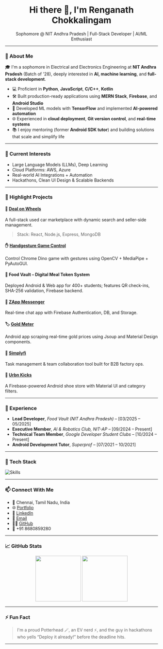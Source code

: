 <h1 align="center">Hi there 👋, I'm Renganath Chokkalingam</h1>
<p align="center">
  Sophomore @ NIT Andhra Pradesh | Full-Stack Developer | AI/ML Enthusiast
</p>

---

### 🚀 About Me

🎓 I'm a sophomore in Electrical and Electronics Engineering at **NIT Andhra Pradesh** (Batch of '28), deeply interested in **AI, machine learning**, and **full-stack development**.

- 💻 Proficient in **Python**, **JavaScript**, **C/C++**, **Kotlin**
- 🛠️ Built production-ready applications using **MERN Stack**, **Firebase**, and **Android Studio**
- 🤖 Developed ML models with **TensorFlow** and implemented **AI-powered automation**
- 🌐 Experienced in **cloud deployment**, **Git version control**, and **real-time systems**
- 📚 I enjoy mentoring (former **Android SDK tutor**) and building solutions that scale and simplify life

---

### 🧠 Current Interests

- Large Language Models (LLMs), Deep Learning
- Cloud Platforms: AWS, Azure
- Real-world AI Integrations + Automation
- Hackathons, Clean UI Design & Scalable Backends

---

### 📌 Highlight Projects

#### 🚗 [Deal on Wheels](https://dealsonwheels.vercel.app/)
A full-stack used car marketplace with dynamic search and seller-side management.  
> Stack: React, Node.js, Express, MongoDB

#### ✋ [Handgesture Game Control](https://github.com/renganathc/handgesture-keymap-opencv)
Control Chrome Dino game with gestures using OpenCV + MediaPipe + PyAutoGUI.

#### 🥘 Food Vault – Digital Meal Token System
Deployed Android & Web app for 400+ students; features QR check-ins, SHA-256 validation, Firebase backend.

#### 📱 [ZApp Messenger](https://github.com/renganathc/zapp-messenger)
Real-time chat app with Firebase Authentication, DB, and Storage.

#### 🏷️ [Gold Meter](https://play.google.com/store/apps/details?id=com.market.goldmeter)
Android app scraping real-time gold prices using Jsoup and Material Design components.

#### 🧩 [Simplyfi](https://devpost.com/software/simplyfi-de2bkg)
Task management & team collaboration tool built for B2B factory ops.

#### 👟 [Urbn Kicks](https://github.com/renganathc/urbn-kicks)
A Firebase-powered Android shoe store with Material UI and category filters.

---

### 💼 Experience

- **Lead Developer**, *Food Vault (NIT Andhra Pradesh)* – [03/2025 – 05/2025]  
- **Executive Member**, *AI & Robotics Club, NIT-AP* – [09/2024 – Present]  
- **Technical Team Member**, *Google Developer Student Clubs* – [10/2024 – Present]  
- **Android Development Tutor**, *Superprof* – [07/2021 – 10/2021]  

---

### 🧰 Tech Stack

![Skills](https://skillicons.dev/icons?i=python,js,react,nodejs,express,mongodb,cpp,c,androidstudio,kotlin,firebase,tensorflow,git,aws,azure)

---

### 📫 Connect With Me

- 📍 Chennai, Tamil Nadu, India  
- 🌐 [Portfolio](https://renganath.vercel.app)  
- 💼 [LinkedIn](https://linkedin.com/in/renganathc)  
- 📧 [Email](mailto:rengnath1234@gmail.com)  
- 🧑‍💻 [GitHub](https://github.com/renganathc)  
- 📱 +91 8680859280  

---

### 📈 GitHub Stats

<p align="center">
  <img src="https://github-readme-stats.vercel.app/api?username=renganathc&show_icons=true&theme=radical" height="150" />
  <img src="https://github-readme-stats.vercel.app/api/top-langs/?username=renganathc&layout=compact&theme=radical" height="150" />
</p>

---

### ⚡ Fun Fact

> I'm a proud Potterhead 🪄, an EV nerd ⚡, and the guy in hackathons who yells “Deploy it already!” before the deadline hits.

---
